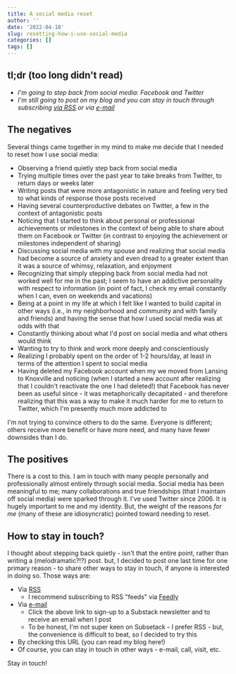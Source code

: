 ```yaml
---
title: A social media reset
author: ''
date: '2022-04-18'
slug: resetting-how-i-use-social-media
categories: []
tags: []
---
```


## tl;dr (too long didn't read)

- *I'm going to step back from social media: Facebook and Twitter*
- *I'm still going to post on my blog and you can stay in touch through subscribing [via RSS](https://t.co/K6L9fzs2OS) or via [e-mail](https://joshuamrosenberg.substack.com/p/coming-soon?r=2l9ei&s=w&utm_campaign=post&utm_medium=web)*

## The negatives

Several things came together in my mind to make me decide that I needed to reset how I use social media:

- Observing a friend quietly step back from social media 
- Trying multiple times over the past year to take breaks from Twitter, to return days or weeks later
- Writing posts that were more antagonistic in nature and feeling very tied to what kinds of response those posts received
- Having several counterproductive debates on Twitter, a few in the context of antagonistic posts
- Noticing that I started to think about personal or professional achievements or milestones in the context of being able to share about them on Facebook or Twitter (in contrast to enjoying the achievement or milestones independent of sharing)
- Discussing social media with my spouse and realizing that social media had become a source of anxiety and even dread to a greater extent than it was a source of whimsy, relaxation, and enjoyment
- Recognizing that simply stepping back from social media had not worked well for me in the past; I seem to have an addictive personality with respect to information (in point of fact, I check my email constantly when I can, even on weekends and vacations)
- Being at a point in my life at which I felt like I wanted to build capital in other ways (i.e., in my neighborhood and community and with family and friends) and having the sense that how I used social media was at odds with that
- Constantly thinking about what I'd post on social media and what others would think
- Wanting to try to think and work more deeply and conscientiously
- Realizing I probably spent on the order of 1-2 hours/day, at least in terms of the attention I spent to social media
- Having deleted my Facebook account when my we moved from Lansing to Knoxville and noticing (when I started a new account after realizing that I couldn't reactivate the one I had deleted!) that Facebook has never been as useful since - it was metaphorically decapitated - and therefore realizing that this was a way to make it much harder for me to return to Twitter, which I'm presently much more addicted to

I'm not trying to convince others to do the same. Everyone is different; others receive more benefit or have more need, and many have fewer downsides than I do. 

## The positives

There is a cost to this. I am in touch with many people personally and professionally almost entirely through social media. Social media has been meaningful to me; many collaborations and true friendships (that I maintain off social media) were sparked through it. I've used Twitter since 2006. It is hugely important to me and my identity. But, the weight of the reasons _for me_ (many of these are idiosyncratic) pointed toward needing to reset.

## How to stay in touch?

I thought about stepping back quietly - isn't that the entire point, rather than writing a (melodramatic?!?) post. but, I decided to post one last time for one primary reason - to share other ways to stay in touch, if anyone is interested in doing so. Those ways are:

- Via [RSS](https://joshuamrosenberg.com/index.xml)
    - I recommend subscribing to RSS "feeds" via [Feedly](https://feedly.com/)
- Via [e-mail](https://joshuamrosenberg.substack.com/p/coming-soon?r=2l9ei&s=w&utm_campaign=post&utm_medium=web)
    - Click the above link to sign-up to a Substack newsletter and to receive an email when I post
    - To be honest, I'm not super keen on Subsetack - I prefer RSS - but, the convenience is difficult to beat, so I decided to try this
- By checking this URL (you can read my blog here!)
- Of course, you can stay in touch in other ways - e-mail, call, visit, etc.

Stay in touch! 